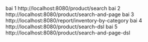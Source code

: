 bai 1 http://localhost:8080/product/search
bai 2 http://localhost:8080/product/search-and-page
bai 3 http://localhost:8080/report/inventory-by-category
bai 4 http://localhost:8080/product/search-dsl
bai 5 http://localhost:8080/product/search-and-page-dsl